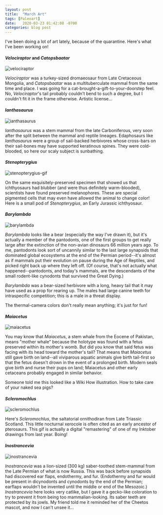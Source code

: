 ```yaml
---
layout: post
title:  "March Art"
tags: [Paleoart]
date:   2020-03-23 01:42:08 -0700
categories: blog post
---
```

I've been doing a lot of art lately, because of the quarantine.  Here's what I've been working on!

#### *Velociraptor* and *Catopsbaatar*
![velociraptor](/assets/images/posts/velociraptor.jpg)

*Velociraptor* was a turkey-sized dromaeosaur from Late Cretaceous Mongolia, and *Catopsbaatar* was a multituberculate mammal from the same time and place.  I was going for a cat-brought-a-gift-to-your-doorstep feel.  No, *Velociraptor*'s tail probably couldn't bend to such a degree, but I couldn't fit it in the frame otherwise.  Artistic license...

#### *Ianthasaurus*
![ianthasaurus](/assets/images/posts/ianthasaurus.png)

*Ianthasaurus* was a stem mammal from the late Carboniferous, very soon after the split between the mammal and reptile lineages.  Edaphosaurs like *Ianthasaurus* were a group of sail-backed herbivores whose cross-bars on their sail-bones may have supported keratinous spines.  They were cold-blooded, so here our scaly subject is sunbathing.

#### *Stenopterygius*
![stenopterygius-gif](/assets/images/posts/stenopterygius.gif)

On the same exquisitely-preserved specimen that showed us that ichthyosaurs had blubber (and were thus definitely warm-blooded), scientists have found preserved melanophores.  These are special pigmented cells that may even have allowed the animal to change color!  Here is a small pod of *Stenopterygius*, an Early Jurassic ichthyosaur.

#### *Barylambda*
![barylambda](/assets/images/posts/barylambda.jpg)

*Barylambda* looks like a bear (especially the way I've drawn it), but it's actually a member of the pantodonts, one of the first groups to get really large after the extinction of the non-avian dinosaurs 66 million years ago.  To me, pantodonts look sort of uncannily similar to the last large synapsids that dominated global ecosystems at the end of the Permian period--it's almost as if mammals put their evolution on pause during the Age of Reptiles, and picked right back up where they left off.  (Of course, that's not actually what happened--pantodonts, and today's mammals, are the descendants of the small rodent-like cynodonts that survived the Great Dying.)

*Barylambda* was a bear-sized herbivore with a long, heavy tail that it may have used as a prop for rearing up.  The males had large canine teeth for intraspecific competition; this is a male in a threat display.

The thermal-camera colors don't really mean anything; it's just for fun!

#### *Maiacetus*
![maiacetus](/assets/images/posts/maiacetus.jpg)

You may know that *Maiacetus*, a stem whale from the Eocene of Pakistan, means "mother whale" because the holotype was found with a fetus preserved within its mother's womb.  But did you know that said fetus was facing with its head toward the mother's tail?  That means that *Maiacetus* still gave birth on land--all viviparous aquatic animals give birth tail-first so that the fetus doesn't drown in the event of a prolonged birth.  Modern seals give birth and nurse their pups on land; Maiacetus and other early cetaceans probably engaged in similar behavior.

Someone told me this looked like a Wiki How illustration.  How to take care of your naked sea pigs?

#### *Scleromochlus*
![scleromochlus](/assets/images/posts/scleromochlus.gif)

Here's *Scleromochlus*, the saltatorial ornithodiran from Late Triassic Scotland.  This little nocturnal xerocole is often cited as an early ancestor of pterosaurs.  This gif is actually a digital "remastering" of one of my Inktober drawings from last year.  Boing!

#### *Inostrancevia*
![inostrancevia](/assets/images/posts/inostrancevia.gif)

*Inostrancevia* was a lion-sized (300 kg) saber-toothed stem-mammal from the Late Permian of what is now Russia.  This was back before synapsids had discovered ear flaps, endothermy, and fur.  (Endothermy and fur would be present in dicynodonts and cynodonts by the end of the Permian; earflaps wouldn't be invented until the middle or end of the Mesozoic.)  *Inostrancevia* here looks very catlike, but I gave it a gecko-like coloration to try to prevent it from being too mammalian-looking.  Its saber teeth are protected by its jowls.  My friend told me it reminded her of the Cheetos mascot, and now I can't unsee it...